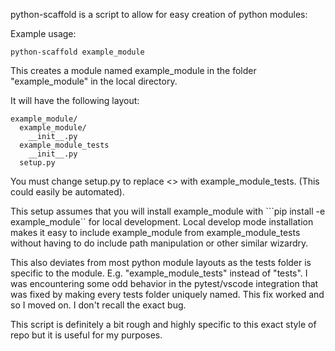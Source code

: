 python-scaffold is a script to allow for easy creation of python modules:

Example usage:

```python-scaffold example_module```

This creates a module named example_module in the folder "example_module" in the local directory.

It will have the following layout:

```
example_module/
  example_module/
    __init__.py
  example_module_tests
    __init__.py
  setup.py
```

You must change setup.py to replace <<test folder>> with example_module_tests. (This could easily be automated).

This setup assumes that you will install example_module with ```pip install -e example_module`` for local development.
Local develop mode installation makes it easy to include example_module from example_module_tests without having to do
include path manipulation or other similar wizardry.

This also deviates from most python module layouts as the tests folder is specific to the module. E.g. "example_module_tests"
instead of "tests". I was encountering some odd behavior in the pytest/vscode integration that was fixed by making every
tests folder uniquely named. This fix worked and so I moved on. I don't recall the exact bug. 

This script is definitely a bit rough and highly specific to this exact style of repo but it is useful for my purposes.
